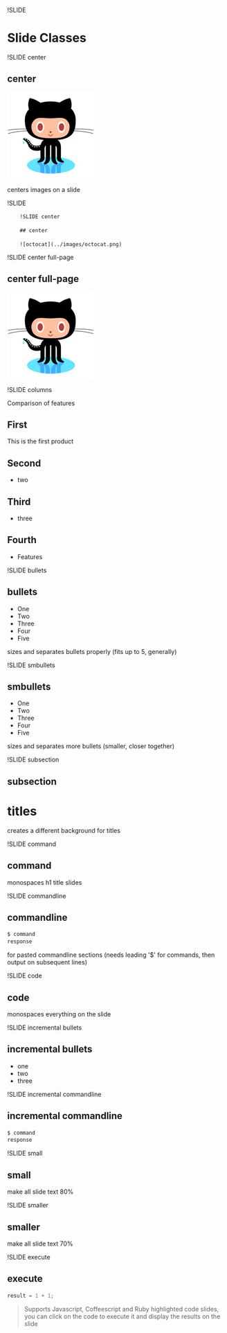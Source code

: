 !SLIDE

# Slide Classes

!SLIDE center

## center

![octocat](../images/octocat.png)

centers images on a slide

!SLIDE

```
    !SLIDE center

    ## center

    ![octocat](../images/octocat.png) 
```

!SLIDE center full-page

## center full-page

![octocat](../images/octocat.png)


!SLIDE columns

Comparison of features

## First

This is the first product

## Second

* two

## Third

* three

## Fourth

* Features

!SLIDE bullets

## bullets

* One
* Two
* Three
* Four
* Five

sizes and separates bullets properly (fits up to 5, generally)

!SLIDE smbullets

## smbullets

* One
* Two
* Three
* Four
* Five

sizes and separates more bullets (smaller, closer together)

!SLIDE subsection

## subsection

# titles

creates a different background for titles

!SLIDE command

## command

monospaces h1 title slides

!SLIDE commandline

## commandline

```bash
$ command
response
```

for pasted commandline sections (needs leading '$' for commands, then
output on subsequent lines)

!SLIDE code

## code

monospaces everything on the slide

!SLIDE incremental bullets

## incremental bullets

* one
* two
* three

!SLIDE incremental commandline

## incremental commandline

```bash
$ command
response
```

!SLIDE small

## small

make all slide text 80%

!SLIDE smaller

## smaller

make all slide text 70%

!SLIDE execute

## execute

```javascript
result = 1 + 1;
```

> Supports Javascript, Coffeescript and Ruby highlighted code slides, you can
click on the code to execute it and display the results on the slide
